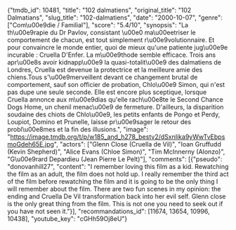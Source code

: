 {"tmdb_id": 10481, "title": "102 dalmatiens", "original_title": "102 Dalmatians", "slug_title": "102-dalmatiens", "date": "2000-10-07", "genre": ["Com\u00e9die / Familial"], "score": "5.4/10", "synopsis": "La th\u00e9rapie du Dr Pavlov, consistant \u00e0 ma\u00eetriser le comportement de chacun, est tout simplement r\u00e9volutionnaire. Et pour convaincre le monde entier, quoi de mieux qu'une patiente jug\u00e9e incurable : Cruella D'Enfer. La m\u00e9thode semble efficace. Trois ans apr\u00e8s avoir kidnapp\u00e9 la quasi-totalit\u00e9 des dalmatiens de Londres, Cruella est devenue la protectrice et la meilleure amie des chiens.Tous s'\u00e9merveillent devant ce changement brutal de comportement, sauf son officier de probation, Chlo\u00e9 Simon, qui n'est pas dupe une seule seconde. Elle est encore plus sceptique, lorsque Cruella annonce aux m\u00e9dias qu'elle rach\u00e8te le Second Chance Dogs Home, un chenil menac\u00e9 de fermeture. D'ailleurs, la disparition soudaine des chiots de Chlo\u00e9, les petits enfants de Pongo et Perdy, Loupiot, Domino et Prunelle, laisse pr\u00e9sager le retour des probl\u00e8mes et la fin des illusions.", "image": "https://image.tmdb.org/t/p/w185_and_h278_bestv2/dSxnIika9yWwTvEbpsmoGdeh65E.jpg", "actors": ["Glenn Close (Cruella de Vil)", "Ioan Gruffudd (Kevin Shepherd)", "Alice Evans (Chloe Simon)", "Tim McInnerny (Alonzo)", "G\u00e9rard Depardieu (Jean Pierre Le Pelt)"], "comments": [{"pseudo": "donovanhill27", "content": "I remember loving this film as a kid. Rewatching the film as an adult, the film does not hold up. I really remember the third act of the film before rewatching the film and it is going to be the only thing I will remember about the film. There are two fun scenes in my opinion: the ending and Cruella De Vil transformation back into her evil self. Glenn close is the only great thing from the film. This is not one you need to seek out if you have not seen it."}], "recommandations_id": [11674, 13654, 10996, 10438], "youtube_key": "cGHh59Oj8eU"}